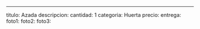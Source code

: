 ---
titulo: Azada
descripcion: 
cantidad: 1
categoria: Huerta
precio: 
entrega: 
foto1: 
foto2: 
foto3: 
